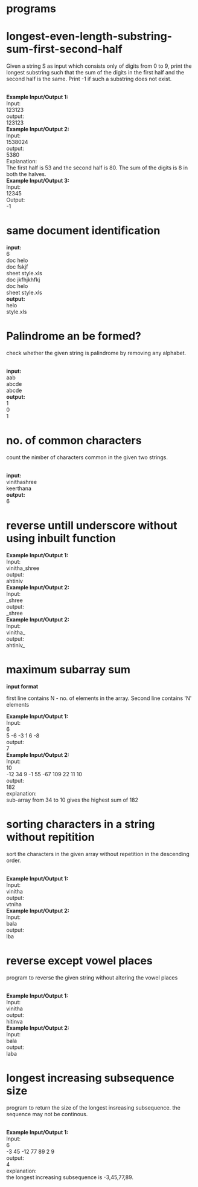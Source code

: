 # programs
# longest-even-length-substring-sum-first-second-half

<p>Given a string S as input which consists only of digits from 0 to 9, print the longest substring such that the sum of the digits in the first half and the second half is the same. Print -1 if such a substring does not exist.</p><br>
<strong>Example Input/Output 1:</strong><br>
Input:<br>
123123<br>
output:<br>
123123<br>
<strong>Example Input/Output 2:</strong><br>
Input:<br>
1538024<br>
output:<br>
5380<br>
Explanation:<br>
The first half is 53 and the second half is 80. The sum of the digits is 8 in both the halves.<br>
<strong>Example Input/Output 3:</strong><br>
Input:<br>
12345<br>
Output:<br>
-1

# same document identification

 <strong>input: </strong><br>6<br>
        doc helo<br>
        doc fskjf<br>
        sheet style.xls<br>
        doc jkfhjkhfkj<br>
        doc helo<br>
        sheet style.xls<br>
 <strong> output:</strong><br>
        helo<br>
        style.xls<br>

# Palindrome an be formed?
 <p>check whether the given string is palindrome by removing any alphabet.</p><br> 
 <strong>input: </strong><br>
 aab<br>
 abcde<br>
 abcde<br>
 <strong> output:</strong><br>
1<br>
0<br>
1<br>

# no. of common characters
 <p>count the nimber of characters common in the given two strings.</p><br> 
 <strong>input: </strong><br>
 vinithashree<br>
 keerthana<br>
 <strong> output:</strong><br>
 6<br>

# reverse untill underscore without using inbuilt function
<strong>Example Input/Output 1:</strong><br>
Input:<br>
vinitha_shree<br>
output:<br>
ahtiniv<br>
<strong>Example Input/Output 2:</strong><br>
Input:<br>
\_shree<br>
output:<br>
\_shree<br>
<strong>Example Input/Output 2:</strong><br>
Input:<br>
vinitha_<br>
output:<br>
ahtiniv_<br>

# maximum subarray sum
<strong>input format</strong><br>
<p>first line contains N - no. of elements in the array. Second line contains 'N' elements</p>
<strong>Example Input/Output 1:</strong><br>
Input:<br>
6<br>
5 -6 -3 1 6 -8<br>
output:<br>
7<br>
<strong>Example Input/Output 2:</strong><br>
Input:<br>
10<br>
-12 34 9 -1 55 -67 109 22 11 10<br>
output:<br>
182<br>
explanation:<br>
sub-array from 34 to 10 gives the highest sum of 182<br> 

# sorting characters in a string without repitition
<p>sort the characters in the given array without repetition in the descending order. </p><br>
<strong>Example Input/Output 1:</strong><br>
Input:<br>
vinitha<br>
output:<br>
vtniha<br>
<strong>Example Input/Output 2:</strong><br>
Input:<br>
bala<br>
output:<br>
lba<br>

# reverse except vowel places
<p>program to reverse the given string without altering the vowel places </p><br>
<strong>Example Input/Output 1:</strong><br>
Input:<br>
vinitha<br>
output:<br>
hitinva<br>
<strong>Example Input/Output 2:</strong><br>
Input:<br>
bala<br>
output:<br>
laba<br>

# longest increasing subsequence size
<p>program to return the size of the longest insreasing subsequence. the sequence may not be continous.</p><br>
<strong>Example Input/Output 1:</strong><br>
Input:<br>
6<br>
-3 45 -12 77 89 2 9<br>
output:<br>
4<br>
explanation:<br>
the longest increasing subsequence is -3,45,77,89.<br>
